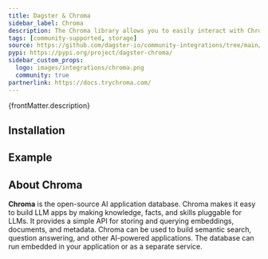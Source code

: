 ```yaml
---
title: Dagster & Chroma
sidebar_label: Chroma
description: The Chroma library allows you to easily interact with Chroma's vector database capabilities to build AI-powered data pipelines in Dagster. You can perform vector similarity searches, manage schemas, and handle data operations directly from your Dagster assets.
tags: [community-supported, storage]
source: https://github.com/dagster-io/community-integrations/tree/main/libraries/dagster-chroma
pypi: https://pypi.org/project/dagster-chroma/
sidebar_custom_props:
  logo: images/integrations/chroma.png
  community: true
partnerlink: https://docs.trychroma.com/
---
```


<p>{frontMatter.description}</p>

## Installation

<PackageInstallInstructions packageName="dagster-chroma" />

## Example

<CodeExample path="docs_snippets/docs_snippets/integrations/chroma.py" language="python" />

## About Chroma

**Chroma** is the open-source AI application database. Chroma makes it easy to build LLM apps by making knowledge, facts, and skills pluggable for LLMs. It provides a simple API for storing and querying embeddings, documents, and metadata. Chroma can be used to build semantic search, question answering, and other AI-powered applications. The database can run embedded in your application or as a separate service.
